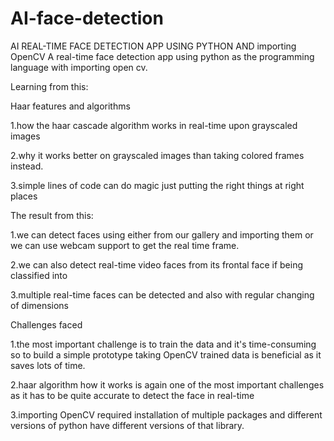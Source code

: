 # AI-face-detection
AI REAL-TIME FACE DETECTION APP USING PYTHON AND importing OpenCV
A real-time face detection app using python as the programming language with importing open cv.

Learning from this:

Haar features and algorithms

1.how the haar cascade algorithm works in real-time upon grayscaled images

2.why it works better on grayscaled images than taking colored frames instead.

3.simple lines of code can do magic just putting the right things at right places

The result from this:

1.we can detect faces using either from our gallery and importing them or we can use webcam support to get the real time frame.

2.we can also detect real-time video faces from its frontal face if being classified into

3.multiple real-time faces can be detected and also with regular changing of dimensions

Challenges faced

1.the most important challenge is to train the data and it's time-consuming so to build a simple prototype taking OpenCV trained data is beneficial as it saves lots of time.

2.haar algorithm how it works is again one of the most important challenges as it has to be quite accurate to detect the face in real-time

3.importing OpenCV required installation of multiple packages and different versions of python have different versions of that library.
